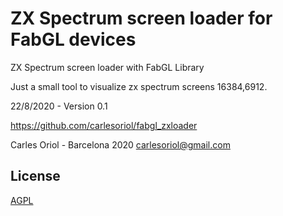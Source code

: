 # ZX Spectrum screen loader for FabGL devices
ZX Spectrum screen loader with FabGL Library

Just a small tool to visualize zx spectrum screens 16384,6912.

22/8/2020 - Version 0.1

https://github.com/carlesoriol/fabgl_zxloader


Carles Oriol - Barcelona 2020
carlesoriol@gmail.com


## License
[AGPL](https://choosealicense.com/licenses/agpl/)